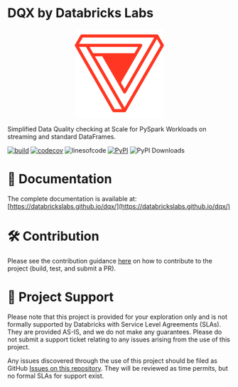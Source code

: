 DQX by Databricks Labs
===

<p align="center">
    <a href="https://github.com/databrickslabs/dqx">
        <img src="docs/dqx/static/img/logo.svg" class="align-center" width="200" height="200" alt="logo" />
    </a>
</p>

Simplified Data Quality checking at Scale for PySpark Workloads on streaming and standard DataFrames.

[![build](https://github.com/databrickslabs/dqx/actions/workflows/push.yml/badge.svg)](https://github.com/databrickslabs/dqx/actions/workflows/push.yml) 
[![codecov](https://codecov.io/github/databrickslabs/dqx/graph/badge.svg)](https://codecov.io/github/databrickslabs/dqx) 
![linesofcode](https://aschey.tech/tokei/github/databrickslabs/dqx?category=code)
[![PyPI](https://img.shields.io/pypi/v/databricks-labs-dqx?label=pypi%20package&cacheSeconds=3600)](https://pypi.org/project/databricks-labs-dqx/) 
![PyPI Downloads](https://static.pepy.tech/personalized-badge/databricks-labs-dqx?period=month&units=international_system&left_color=grey&right_color=orange&left_text=PyPI%20downloads&cacheSeconds=3600)

# 📖 Documentation

The complete documentation is available at: [https://databrickslabs.github.io/dqx/](https://databrickslabs.github.io/dqx/)

# 🛠️ Contribution

Please see the contribution guidance [here](https://databrickslabs.github.io/dqx/docs/dev/contributing/) on how to contribute to the project (build, test, and submit a PR).

# 💬 Project Support

Please note that this project is provided for your exploration only and is not 
formally supported by Databricks with Service Level Agreements (SLAs). They are 
provided AS-IS, and we do not make any guarantees. Please do not 
submit a support ticket relating to any issues arising from the use of this project.

Any issues discovered through the use of this project should be filed as GitHub 
[Issues on this repository](https://github.com/databrickslabs/dqx/issues). 
They will be reviewed as time permits, but no formal SLAs for support exist.
